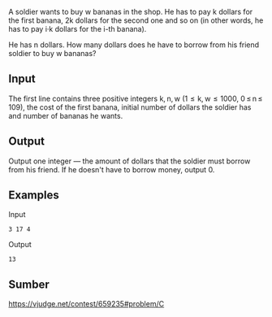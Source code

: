 A soldier wants to buy w bananas in the shop. He has to pay k dollars for the first banana, 2k dollars for the second one and so on (in other words, he has to pay i·k dollars for the i-th banana).

He has n dollars. How many dollars does he have to borrow from his friend soldier to buy w bananas?

## Input
The first line contains three positive integers k, n, w (1  ≤  k, w  ≤  1000, 0 ≤ n ≤ 109), the cost of the first banana, initial number of dollars the soldier has and number of bananas he wants.

## Output
Output one integer — the amount of dollars that the soldier must borrow from his friend. If he doesn't have to borrow money, output 0.

## Examples
Input
```
3 17 4
```
Output
```
13
```

## Sumber
https://vjudge.net/contest/659235#problem/C
